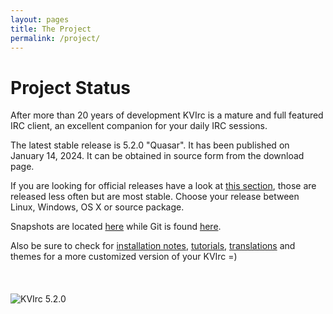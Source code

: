 ```yaml
---
layout: pages
title: The Project
permalink: /project/
---
```

# Project Status

After more than 20 years of development KVIrc is a mature and full featured IRC client, an excellent companion for your daily IRC sessions.

The latest stable release is 5.2.0 "Quasar". It has been published on January 14, 2024. It can be obtained in source form from the download page.

If you are looking for official releases have a look at [this section](https://github.com/kvirc/KVIrc/releases), those are released less often but are most stable. Choose your release between Linux, Windows, OS X or source package.

Snapshots are located [here](https://github.com/kvirc/KVIrc/wiki/Downloading-KVIrcs-nightly-source-or-binaries) while Git is found [here](https://github.com/kvirc/KVIrc).

Also be sure to check for [installation notes](https://github.com/kvirc/KVIrc/wiki/installation), [tutorials](https://github.com/kvirc/KVIrc/wiki/tutorials), [translations](https://github.com/kvirc/KVIrc/wiki/Updating-KVIrc's-translations) and themes for a more customized version of your KVIrc =)
<br><br><br><br>
<img src="{{ site.url }}/assets/images/splashes/5.2.0.png" title="KVIrc 5.2.0">